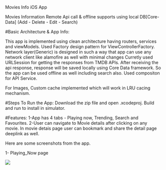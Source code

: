 Movies Info iOS App

Movies Information Remote Api call & offline supports using local DB[Core-Data] (Add - Delete - Edit - Search)

#Basic Architecture & App Info:

This app is implemented using clean architecture having routers, services and viewModels. Used Factory design pattern for ViewControllerFactory. 
Network layer(Generic) is designed in such a way that app can use any network client like alamofire as well with minimal changes Curretly used URLSession for getting the responses from TMDB APIs.
After receiving the api response, response will be saved locally using Core Data framework. So the app can be used offline as well including search also.
Used compositon for API Service.

For Images, Custom cache implemented which will work in LRU cacing mechanism.

#Steps To Run the App:
Download the zip file and open .xcodeproj. Build and run to install in simulator. 

#Features:
 1-App has 4 tabs - Playing now, Trending, Search and Favourites.
 2-User can navigate to Movie details after clicking on any movie. In movie detais page user can bookmark and share the detail page deeplink as well.
 
 Here are some screenshots from the app. 
 
 1- Playing_Now page

![](https://github.com/Pandey-NITB/TMDB_Movies_Remote_CoreData/blob/main/Movies%20Info/Assets.xcassets/Screenshots/PN.imageset/PN%20(1).png)



